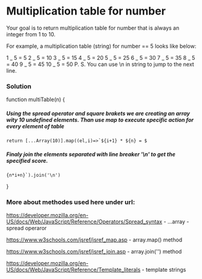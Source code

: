 # Multiplication table for number

Your goal is to return multiplication table for number that is always an integer from 1 to 10.

For example, a multiplication table (string) for number == 5 looks like below:

1 _ 5 = 5
2 _ 5 = 10
3 _ 5 = 15
4 _ 5 = 20
5 _ 5 = 25
6 _ 5 = 30
7 _ 5 = 35
8 _ 5 = 40
9 _ 5 = 45
10 _ 5 = 50
P. S. You can use \n in string to jump to the next line.

### Solution

function multiTable(n) {

##### Using the spread operator and square brakets we are creating an array wity 10 undefined elements. Than use map to execute specific action for every element of table

    return [...Array(10)].map((el,i)=>`${i+1} * ${n} = $

##### Finaly join the elements separated with line breaker '\n' to get the specified score.

    {n*i+n}`).join('\n')

}

### More about methodes used here under url:

https://developer.mozilla.org/en-US/docs/Web/JavaScript/Reference/Operators/Spread_syntax - ...array - spread operaror

https://www.w3schools.com/jsref/jsref_map.asp - array.map() method

https://www.w3schools.com/jsref/jsref_join.asp - array.join('') method

https://developer.mozilla.org/en-US/docs/Web/JavaScript/Reference/Template_literals - template strings
